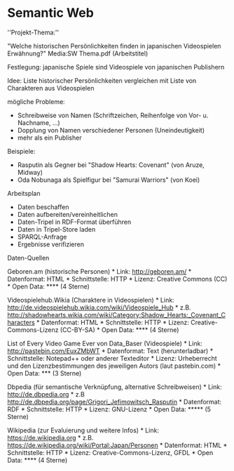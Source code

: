 # Semantic Web

''Projekt-Thema:''

"Welche historischen Persönlichkeiten finden in japanischen Videospielen Erwähnung?" Media:SW Thema.pdf (Arbeitstitel)

Festlegung: japanische Spiele sind Videospiele von japanischen Publishern

Idee: Liste historischer Persönlichkeiten vergleichen mit Liste von Charakteren aus Videospielen

mögliche Probleme:
- Schreibweise von Namen (Schriftzeichen, Reihenfolge von Vor- u. Nachname, ...)
- Dopplung von Namen verschiedener Personen (Uneindeutigkeit)
- mehr als ein Publisher

Beispiele:
- Rasputin als Gegner bei "Shadow Hearts: Covenant" (von Aruze, Midway)
- Oda Nobunaga als Spielfigur bei "Samurai Warriors" (von Koei)

Arbeitsplan
- Daten beschaffen
- Daten aufbereiten/vereinheitlichen
- Daten-Tripel in RDF-Format überführen
- Daten in Tripel-Store laden
- SPARQL-Anfrage
- Ergebnisse verifizieren


Daten-Quellen

Geboren.am (historische Personen)
    * Link: http://geboren.am/
    * Datenformat: HTML
    * Schnittstelle: HTTP
    * Lizenz: Creative Commons (CC)
    * Open Data: **** (4 Sterne)

Videospielehub.Wikia (Charaktere in Videospielen)
    * Link: http://de.videospielehub.wikia.com/wiki/Videospiele_Hub
    * z.B. http://shadowhearts.wikia.com/wiki/Category:Shadow_Hearts:_Covenant_Characters
    * Datenformat: HTML
    * Schnittstelle: HTTP
    * Lizenz: Creative-Commons-Lizenz (CC-BY-SA)
    * Open Data: **** (4 Sterne)

List of Every Video Game Ever von Data_Baser (Videospiele)
    * Link: http://pastebin.com/EuxZMbWT
    * Datenformat: Text (herunterladbar)
    * Schnittstelle: Notepad++ oder anderer Texteditor
    * Lizenz: Urheberrecht und den Lizenzbestimmungen des jeweiligen Autors (laut pastebin.com)
    * Open Data: *** (3 Sterne)

Dbpedia (für semantische Verknüpfung, alternative Schreibweisen)
    * Link: http://de.dbpedia.org
    * z.B http://de.dbpedia.org/page/Grigori_Jefimowitsch_Rasputin
    * Datenformat: RDF
    * Schnittstelle: HTTP
    * Lizenz: GNU-Lizenz
    * Open Data: ***** (5 Sterne)

Wikipedia (zur Evaluierung und weitere Infos)
    * Link: https://de.wikipedia.org
    * z.B. https://de.wikipedia.org/wiki/Portal:Japan/Personen
    * Datenformat: HTML
    * Schnittstelle: HTTP
    * Lizenz: Creative-Commons-Lizenz, GFDL
    * Open Data: **** (4 Sterne)


